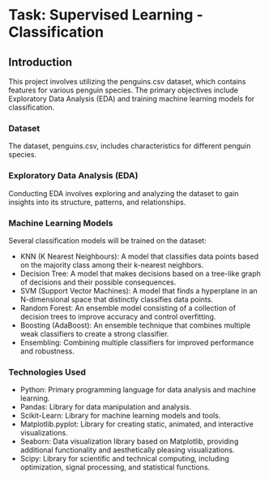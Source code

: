 # Task: Supervised Learning - Classification

## Introduction
This project involves utilizing the penguins.csv dataset, which contains features for various penguin species. The primary objectives include Exploratory Data Analysis (EDA) and training machine learning models for classification.

### Dataset
The dataset, penguins.csv, includes characteristics for different penguin species.

### Exploratory Data Analysis (EDA)
Conducting EDA involves exploring and analyzing the dataset to gain insights into its structure, patterns, and relationships.

### Machine Learning Models
Several classification models will be trained on the dataset:
- KNN (K Nearest Neighbours):
A model that classifies data points based on the majority class among their k-nearest neighbors.
- Decision Tree:
A model that makes decisions based on a tree-like graph of decisions and their possible consequences.
- SVM (Support Vector Machines):
A model that finds a hyperplane in an N-dimensional space that distinctly classifies data points.
- Random Forest:
An ensemble model consisting of a collection of decision trees to improve accuracy and control overfitting.
- Boosting (AdaBoost):
An ensemble technique that combines multiple weak classifiers to create a strong classifier.
- Ensembling:
Combining multiple classifiers for improved performance and robustness.

### Technologies Used
- Python: Primary programming language for data analysis and machine learning.
- Pandas: Library for data manipulation and analysis.
- Scikit-Learn: Library for machine learning models and tools.
- Matplotlib.pyplot: Library for creating static, animated, and interactive visualizations.
- Seaborn: Data visualization library based on Matplotlib, providing additional functionality and aesthetically pleasing visualizations.
- Scipy: Library for scientific and technical computing, including optimization, signal processing, and statistical functions.




